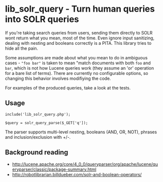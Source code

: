 # lib_solr_query - Turn human queries into SOLR queries

If you're taking search queries from users, sending them directly to SOLR wont return what
you mean, most of the time. Even ignore input sanitizing, dealing with nesting and booleans
correctly is a PITA. This library tries to hide all the pain.

Some assumptions are made about what you mean to do in ambiguous cases - `"foo bar"` is taken 
to mean "match documents with both `foo` and `bar`, which is not how Lucene queries work (they
assume an 'or' operation for a bare list of terms). There are currently no configurable options,
so changing this behavior involves modifiying the code.

For examples of the produced queries, take a look at the tests.


## Usage

    include('lib_solr_query.php');

    $query = solr_query_parse($_GET['q']);

The parser supports multi-level nesting, booleans (AND, OR, NOT), phrases and inclusion/exclusion
with +/-.


## Background reading

* http://lucene.apache.org/core/4_0_0/queryparser/org/apache/lucene/queryparser/classic/package-summary.html
* http://robotlibrarian.billdueber.com/solr-and-boolean-operators/
